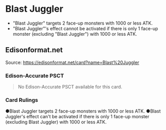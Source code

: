 # Blast Juggler

*   "Blast Juggler" targets 2 face-up monsters with 1000 or less ATK.
*   "Blast Juggler"'s effect cannot be activated if there is only 1 face-up monster (excluding "Blast Juggler") with 1000 or less ATK.

## Edisonformat.net

Source: https://edisonformat.net/card?name=Blast%20Juggler

### Edison-Accurate PSCT

> No Edison-Accurate PSCT available for this card.

### Card Rulings

●Blast Juggler targets 2 face-up monsters with 1000 or less ATK.
●Blast Juggler's effect can't be activated if there is only 1 face-up monster (excluding Blast Juggler) with 1000 or less ATK.
            